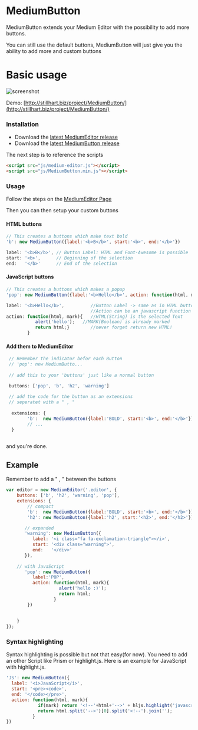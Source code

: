 # MediumButton
MediumButton extends your Medium Editor with the possibility to add more buttons.

You can still use the default buttons, MediumButton will just give you the ability to add more and custom buttons

# Basic usage

![screenshot](https://raw.githubusercontent.com/arcs-/MediumButton/master/demo/screenshot.png)

Demo: [http://stillhart.biz/project/MediumButton/](http://stillhart.biz/project/MediumButton/)

### Installation

* Download the [latest MediumEditor release](https://github.com/daviferreira/medium-editor/releases) 
* Download the [latest MediumButton release](https://github.com/arcs-/MediumButton/releases) 


The next step is to reference the scripts

```html
<script src="js/medium-editor.js"></script>
<script src="js/MediumButton.min.js"></script>
```

### Usage

Follow the steps on the [MediumEditor Page](https://github.com/daviferreira/medium-editor)


Then you can then setup your custom buttons

#### HTML buttons
```javascript
// This creates a buttons which make text bold
'b': new MediumButton({label:'<b>B</b>', start:'<b>', end:'</b>'})

label: '<b>B</b>', // Button Label: HTML and Font-Awesome is possible  
start: '<b>',      // Beginning of the selection 
end:   '</b>'      // End of the selection 

```

#### JavaScript buttons
```javascript
// This creates a buttons which makes a popup
'pop': new MediumButton({label:'<b>Hello</b>', action: function(html, mark){alert('hello'); return html;}})

label: '<b>Hello</b>',          //Button Label -> same as in HTML button 
                                //Action can be an javascript function
action: function(html, mark){   //HTML(String) is the selected Text
           alert('hello');   //MARK(Boolean) is already marked
           return html;}        //never forget return new HTML!
        }						  

```

#### Add them to MediumEditor
```javascript
 // Remember the indicator befor each Button
 // 'pop': new MediumButto...
 
 // add this to your 'buttons' just like a normal button

 buttons: ['pop', 'b', 'h2', 'warning']
 
 // add the code for the button as an extensions
 // seperatet with a " , "
 
  extensions: {
        'b':  new MediumButton({label:'BOLD', start:'<b>', end:'</b>'}),
        // ...
  }     
 
```

and you're done.

## Example

Remember to add a " , " between the buttons

```javascript
var editor = new MediumEditor('.editor', {
    buttons: ['b', 'h2', 'warning', 'pop'],
    extensions: {
        // compact
        'b':  new MediumButton({label:'BOLD', start:'<b>', end:'</b>'}),
        'h2': new MediumButton({label:'h2', start:'<h2>', end:'</h2>'}),

       // expanded
       'warning': new MediumButton({
          label: '<i class="fa fa-exclamation-triangle"></i>',
          start: '<div class="warning">',
          end:   '</div>'
       }),
	   
	// with JavaScript
       'pop': new MediumButton({
          label:'POP', 
          action: function(html, mark){
                    alert('hello :)'); 
                    return html; 
                  }
        })
        
        
    }
});

```


### Syntax highlighting

Syntax highlighting is possible but not that easy(for now). You need to add an other Script like Prism or highlight.js. Here is an example for JavaScript with highlight.js.

```javascript
'JS': new MediumButton({
  label: '<i>JavaScript</i>',
  start: '<pre><code>',
  end: '</code></pre>',
  action: function(html, mark){
            if(mark) return '<!--'+html+'-->' + hljs.highlight('javascript', html.substring(3, html.length - 4).replace(/<\/p><p>/g, "\n").replace(/</g, "<").replace(/>/g, ">")).value;
            return html.split('-->')[0].split('<!--').join('');
          }
})
```
